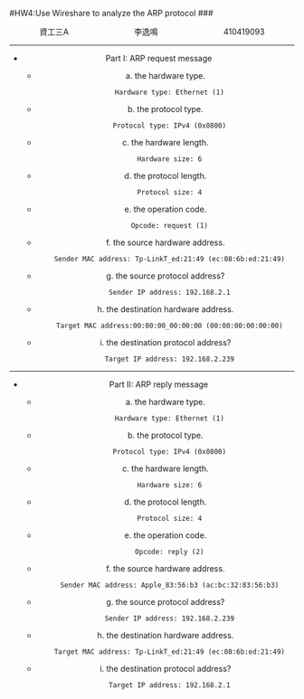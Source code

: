 #HW4:Use Wireshare to analyze the ARP protocol
###<center>資工三A   &emsp;&emsp;&emsp;&emsp;&emsp;&emsp;&emsp;&emsp;李逸鳴 &emsp;&emsp;&emsp;&emsp;&emsp;&emsp;&emsp;&emsp;410419093
***

* Part I: ARP request message
	* a. the hardware type.
		
			Hardware type: Ethernet (1)
	* b. the protocol type.
		
			Protocol type: IPv4 (0x0800)
	* c. the hardware length.
		
			Hardware size: 6
	* d. the protocol length.
				
			Protocol size: 4
	* e. the operation code.
		
			Opcode: request (1)
	* f. the source hardware address.
		
			Sender MAC address: Tp-LinkT_ed:21:49 (ec:08:6b:ed:21:49)
	* g. the source protocol address?
		
			Sender IP address: 192.168.2.1
	* h. the destination hardware address.		
	
			Target MAC address:00:00:00_00:00:00 (00:00:00:00:00:00)
			
	* i. the destination protocol address?		

			Target IP address: 192.168.2.239
	
	
***


* Part II: ARP reply message

	* a. the hardware type.
		
			Hardware type: Ethernet (1)
	* b. the protocol type.
		
			Protocol type: IPv4 (0x0800)
	* c. the hardware length.
		
			Hardware size: 6
	* d. the protocol length.
				
			Protocol size: 4
	* e. the operation code.
		
			Opcode: reply (2)
	* f. the source hardware address.
		
			Sender MAC address: Apple_83:56:b3 (ac:bc:32:83:56:b3)
	* g. the source protocol address?
		
			Sender IP address: 192.168.2.239
	* h. the destination hardware address.		
	
			Target MAC address: Tp-LinkT_ed:21:49 (ec:08:6b:ed:21:49)
			
	* i. the destination protocol address?		

			Target IP address: 192.168.2.1
	